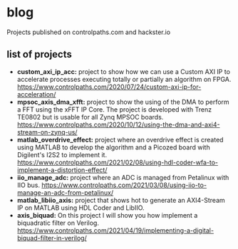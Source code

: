 # blog
Projects published on controlpaths.com and hackster.io

## list of projects  
- **custom_axi_ip_acc:** project to show how we can use a Custom AXI IP to accelerate processes executing totally or partially an algorithm on FPGA. https://www.controlpaths.com/2020/07/24/custom-axi-ip-for-acceleration/
- **mpsoc_axis_dma_xfft:** project to show the using of the DMA to perform a FFT using the xFFT IP Core. The project is developed with Trenz TE0802 but is usable for all Zynq MPSOC boards. https://www.controlpaths.com/2020/10/12/using-the-dma-and-axi4-stream-on-zynq-us/
- **matlab_overdrive_effect:** project where an overdrive effect is created using MATLAB to develop the algorithm and a Picozed board with Digilent's I2S2 to implement it. https://www.controlpaths.com/2021/02/08/using-hdl-coder-wfa-to-implement-a-distortion-effect/
- **iio_manage_adc:**  project where an ADC is managed from Petalinux with IIO bus. https://www.controlpaths.com/2021/03/08/using-iio-to-manage-an-adc-from-petalinux/
- **matlab_libiio_axis:**  project that shows hot to generate an AXI4-Stream IP on MATLAB using HDL Coder and LibIIO.
- **axis_biquad:** On this project I will show you how implement a biquadratic filter on Verilog. https://www.controlpaths.com/2021/04/19/implementing-a-digital-biquad-filter-in-verilog/
